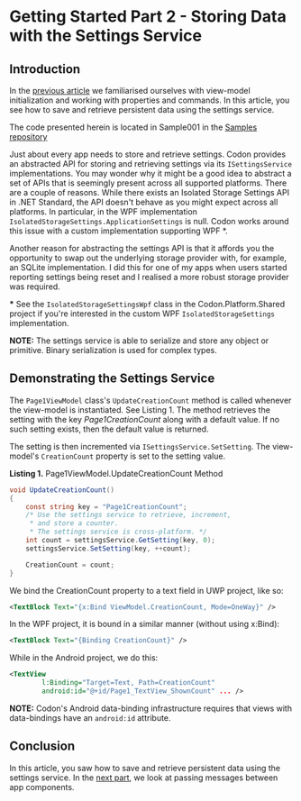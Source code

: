 # Getting Started Part 2 - Storing Data with the Settings Service
## Introduction
In the [previous article](001_Getting_Started) we familiarised ourselves with view-model initialization and working with properties and commands. In this article, you see how to save and retrieve persistent data using the settings service. 

The code presented herein is located in Sample001 in the [Samples repository](https://github.com/CodonFramework/Samples)

Just about every app needs to store and retrieve settings. Codon provides an abstracted API for storing and retrieving settings via its `ISettingsService` implementations.  You may wonder why it might be a good idea to abstract a set of APIs that is seemingly present across all supported platforms. There are a couple of reasons. While there exists an Isolated Storage Settings API in .NET Standard, the API doesn't behave as you might expect across all platforms. In particular, in the WPF implementation `IsolatedStorageSettings.ApplicationSettings` is null. Codon works around this issue with a custom implementation supporting WPF \*. 

Another reason for abstracting the settings API is that it affords you the opportunity to swap out the underlying storage provider with, for example, an SQLite implementation. I did this for one of my apps when users started reporting settings being reset and I realised a more robust storage provider was required.

**\*** See the `IsolatedStorageSettingsWpf` class in the Codon.Platform.Shared project if you're interested in the custom WPF `IsolatedStorageSettings` implementation.

**NOTE:** The settings service is able to serialize and store any object or primitive. Binary serialization is used for complex types.

## Demonstrating the Settings Service

The `Page1ViewModel` class's `UpdateCreationCount` method is called whenever the view-model is instantiated. See Listing 1. The method retrieves the setting with the key *Page1CreationCount* along with a default value. If no such setting exists, then the default value is returned.

The setting is then incremented via `ISettingsService.SetSetting`. The view-model's `CreationCount` property is set to the setting value.

**Listing 1.** Page1ViewModel.UpdateCreationCount Method

```cs
void UpdateCreationCount()
{
	const string key = "Page1CreationCount";
	/* Use the settings service to retrieve, increment, 
	 * and store a counter. 
	 * The settings service is cross-platform. */
	int count = settingsService.GetSetting(key, 0);
	settingsService.SetSetting(key, ++count);

	CreationCount = count;
}
```

We bind the CreationCount property to a text field in UWP project, like so:

```xml
<TextBlock Text="{x:Bind ViewModel.CreationCount, Mode=OneWay}" />
```

In the WPF project, it is bound in a similar manner (without using x:Bind):

```xml
<TextBlock Text="{Binding CreationCount}" />
```

While in the Android project, we do this:

```xml
<TextView
        l:Binding="Target=Text, Path=CreationCount"
        android:id="@+id/Page1_TextView_ShownCount" ... />
```

**NOTE:** Codon's Android data-binding infrastructure requires that views with data-bindings have an `android:id` attribute.

## Conclusion

In this article, you saw how to save and retrieve persistent data using the settings service. In the [next part](003_Getting_Started), we look at passing messages between app components. 



